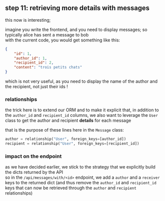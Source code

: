 ## step 11: retrieving more details with messages

this now is interesting; 

imagine you write the frontend, and you need to display messages; so typically alice has sent a message to bob  
with the current code, you would get something like this:

```json
{
    "id": 1,
    "author_id": 1,
    "recipient_id": 2,
    "content": "trois petits chats"
}
```
which is not very useful, as you need to display the name of the author and the recipient, not just their ids !

### relationships

the trick here is to extend our ORM and to make it explicit that, in addition to
the `author_id` and `recipient_id` columns, we also want to leverage the `User`
class to get the author and recipient **details** for each message

that is the purpose of these lines here in the `Message` class:

```python
author = relationship("User", foreign_keys=[author_id])
recipient = relationship("User", foreign_keys=[recipient_id])
```

### impact on the endpoint

as we have decided earlier, we stick to the strategy that we explicitly build the dicts returned by the API  
so in the `/api/messages/with/<id>` endpoint, we add a `author` and a
`receiver` keys to the returned dict (and thus remove the `author_id` and
`recipient_id` keys that can now be retrieved through the `author` and
`recipient` relationships)
